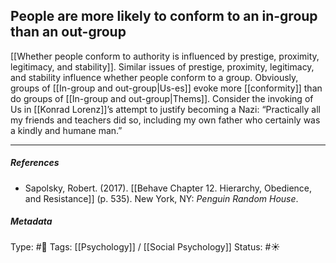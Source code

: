 ## People are more likely to conform to an in-group than an out-group # 

[[Whether people conform to authority is influenced by prestige, proximity, legitimacy, and stability]]. Similar issues of prestige, proximity, legitimacy, and stability influence whether people conform to a group. Obviously, groups of [[In-group and out-group|Us-es]] evoke more [[conformity]] than do groups of [[In-group and out-group|Thems]]. Consider the invoking of Us in [[Konrad Lorenz]]’s attempt to justify becoming a Nazi: “Practically all my friends and teachers did so, including my own father who certainly was a kindly and humane man.”

___

##### References

- Sapolsky, Robert. (2017). [[Behave Chapter 12. Hierarchy, Obedience, and Resistance]] (p. 535). New York, NY: _Penguin Random House_. 

##### Metadata

Type: #🔴 
Tags: [[Psychology]] / [[Social Psychology]] 
Status: #☀️ 